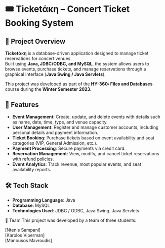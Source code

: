 # 🎟 Ticketάκη – Concert Ticket Booking System  

## 📌 Project Overview  
**Ticketάκη** is a database-driven application designed to manage ticket reservations for concert venues.  
Built using **Java, JDBC/ODBC, and MySQL**, the system allows users to browse events, purchase tickets, and manage reservations through a graphical interface (**Java Swing / Java Servlets**).  

This project was developed as part of the **HY-360: Files and Databases** course during the **Winter Semester 2023**.  

## 🚀 Features  
- **Event Management**: Create, update, and delete events with details such as name, date, time, type, and venue capacity.  
- **User Management**: Register and manage customer accounts, including personal details and payment information.  
- **Ticket Booking**: Purchase tickets based on event availability and seat categories (VIP, General Admission, etc.).  
- **Payment Processing**: Secure payments via credit card.  
- **Reservation Management**: View, modify, and cancel ticket reservations with refund policies.  
- **Event Analytics**: Track revenue, most popular events, and seat availability reports.  

## 🛠️ Tech Stack  
- **Programming Language**: Java  
- **Database**:  MySQL  
- **Technologies Used**: JDBC / ODBC, Java Swing, Java Servlets  

👥 Team
This project was developed by a team of three students:

[Ntenis Sampani] <br>
[Karolos Viperman] <br>
[Manousos Mavroudis] <br>

